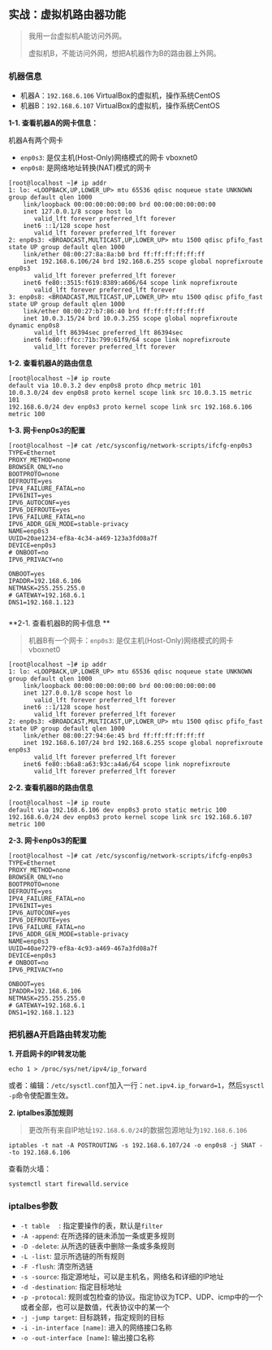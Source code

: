 ## 实战：虚拟机路由器功能

> 我用一台虚拟机A能访问外网。
>
> 虚拟机B，不能访问外网，想把A机器作为B的路由器上外网。



### 机器信息

- 机器A：`192.168.6.106`  VirtualBox的虚拟机，操作系统CentOS
- 机器B：`192.168.6.107` VirtualBox的虚拟机，操作系统CentOS

**1-1. 查看机器A的网卡信息：**

机器A有两个网卡

- `enp0s3`: 是仅主机(Host-Only)网络模式的网卡 vboxnet0
- `enp0s8`: 是网络地址转换(NAT)模式的网卡

```
[root@localhost ~]# ip addr
1: lo: <LOOPBACK,UP,LOWER_UP> mtu 65536 qdisc noqueue state UNKNOWN group default qlen 1000
    link/loopback 00:00:00:00:00:00 brd 00:00:00:00:00:00
    inet 127.0.0.1/8 scope host lo
       valid_lft forever preferred_lft forever
    inet6 ::1/128 scope host
       valid_lft forever preferred_lft forever
2: enp0s3: <BROADCAST,MULTICAST,UP,LOWER_UP> mtu 1500 qdisc pfifo_fast state UP group default qlen 1000
    link/ether 08:00:27:8a:8a:b0 brd ff:ff:ff:ff:ff:ff
    inet 192.168.6.106/24 brd 192.168.6.255 scope global noprefixroute enp0s3
       valid_lft forever preferred_lft forever
    inet6 fe80::3515:f619:8389:a606/64 scope link noprefixroute
       valid_lft forever preferred_lft forever
3: enp0s8: <BROADCAST,MULTICAST,UP,LOWER_UP> mtu 1500 qdisc pfifo_fast state UP group default qlen 1000
    link/ether 08:00:27:b7:86:40 brd ff:ff:ff:ff:ff:ff
    inet 10.0.3.15/24 brd 10.0.3.255 scope global noprefixroute dynamic enp0s8
       valid_lft 86394sec preferred_lft 86394sec
    inet6 fe80::ffcc:71b:799:61f9/64 scope link noprefixroute
       valid_lft forever preferred_lft forever
```

**1-2. 查看机器A的路由信息**

```
[root@localhost ~]# ip route
default via 10.0.3.2 dev enp0s8 proto dhcp metric 101
10.0.3.0/24 dev enp0s8 proto kernel scope link src 10.0.3.15 metric 101
192.168.6.0/24 dev enp0s3 proto kernel scope link src 192.168.6.106 metric 100
```

**1-3. 网卡enp0s3的配置**

```
[root@localhost ~]# cat /etc/sysconfig/network-scripts/ifcfg-enp0s3
TYPE=Ethernet
PROXY_METHOD=none
BROWSER_ONLY=no
BOOTPROTO=none
DEFROUTE=yes
IPV4_FAILURE_FATAL=no
IPV6INIT=yes
IPV6_AUTOCONF=yes
IPV6_DEFROUTE=yes
IPV6_FAILURE_FATAL=no
IPV6_ADDR_GEN_MODE=stable-privacy
NAME=enp0s3
UUID=20ae1234-ef8a-4c34-a469-123a3fd08a7f
DEVICE=enp0s3
# ONBOOT=no
IPV6_PRIVACY=no

ONBOOT=yes
IPADDR=192.168.6.106
NETMASK=255.255.255.0
# GATEWAY=192.168.6.1
DNS1=192.168.1.123
```

### 

**2-1. 查看机器B的网卡信息 **

> 机器B有一个网卡：`enp0s3`: 是仅主机(Host-Only)网络模式的网卡 vboxnet0

```
[root@localhost ~]# ip addr
1: lo: <LOOPBACK,UP,LOWER_UP> mtu 65536 qdisc noqueue state UNKNOWN group default qlen 1000
    link/loopback 00:00:00:00:00:00 brd 00:00:00:00:00:00
    inet 127.0.0.1/8 scope host lo
       valid_lft forever preferred_lft forever
    inet6 ::1/128 scope host
       valid_lft forever preferred_lft forever
2: enp0s3: <BROADCAST,MULTICAST,UP,LOWER_UP> mtu 1500 qdisc pfifo_fast state UP group default qlen 1000
    link/ether 08:00:27:94:6e:45 brd ff:ff:ff:ff:ff:ff
    inet 192.168.6.107/24 brd 192.168.6.255 scope global noprefixroute enp0s3
       valid_lft forever preferred_lft forever
    inet6 fe80::b6a8:a63:93c:a4a6/64 scope link noprefixroute
       valid_lft forever preferred_lft forever
```

**2-2. 查看机器B的路由信息**

```
[root@localhost ~]# ip route
default via 192.168.6.106 dev enp0s3 proto static metric 100
192.168.6.0/24 dev enp0s3 proto kernel scope link src 192.168.6.107 metric 100
```

**2-3. 网卡enp0s3的配置**

```
[root@localhost ~]# cat /etc/sysconfig/network-scripts/ifcfg-enp0s3
TYPE=Ethernet
PROXY_METHOD=none
BROWSER_ONLY=no
BOOTPROTO=none
DEFROUTE=yes
IPV4_FAILURE_FATAL=no
IPV6INIT=yes
IPV6_AUTOCONF=yes
IPV6_DEFROUTE=yes
IPV6_FAILURE_FATAL=no
IPV6_ADDR_GEN_MODE=stable-privacy
NAME=enp0s3
UUID=40ae7279-ef8a-4c93-a469-467a3fd08a7f
DEVICE=enp0s3
# ONBOOT=no
IPV6_PRIVACY=no

ONBOOT=yes
IPADDR=192.168.6.106
NETMASK=255.255.255.0
# GATEWAY=192.168.6.1
DNS1=192.168.1.123
```

### 把机器A开启路由转发功能

**1. 开启网卡的IP转发功能**

```
echo 1 > /proc/sys/net/ipv4/ip_forward
```

或者：编辑：`/etc/sysctl.conf`加入一行：`net.ipv4.ip_forward=1`，然后`sysctl -p`命令使配置生效。

**2. iptalbes添加规则**

> 更改所有来自IP地址`192.168.6.0/24`的数据包源地址为`192.168.6.106`

```
iptables -t nat -A POSTROUTING -s 192.168.6.107/24 -o enp0s8 -j SNAT --to 192.168.6.106
```

查看防火墙：

`systemctl start firewalld.service`

### iptalbes参数

- `-t table  ` : 指定要操作的表，默认是`filter`
- `-A -append`: 在所选择的链未添加一条或更多规则
- `-D -delete`: 从所选的链表中删除一条或多条规则
- `-L -list`: 显示所选链的所有规则
- `-F -flush`: 清空所选链
- `-s -source`: 指定源地址，可以是主机名，网络名和详细的IP地址
- `-d -destination`: 指定目标地址
- `-p -protocal`: 规则或包检查的协议。指定协议为TCP、UDP、icmp中的一个或者全部，也可以是数值，代表协议中的某一个
- `-j -jump target`: 目标跳转，指定规则的目标
- `-i -in-interface [name]`: 进入的网络接口名称
- `-o -out-interface [name]`: 输出接口名称

